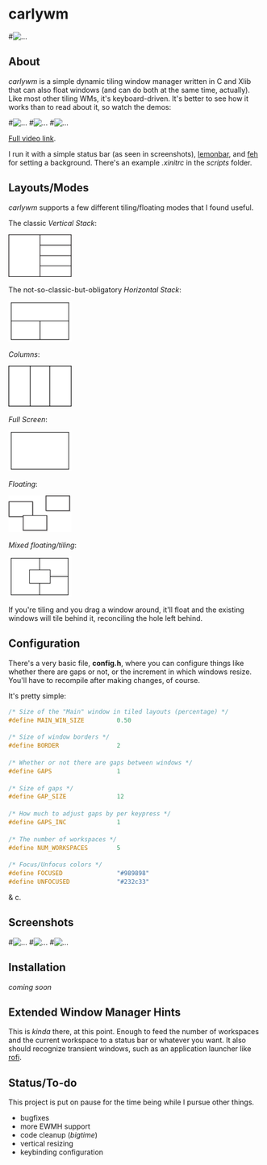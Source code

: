 # carlywm

#![...](https://github.com/patjm1992/carlywm/blob/master/screenshots/wm.jpg)

About
-----

*carlywm* is a simple dynamic tiling window manager written in C and Xlib that can also float windows (and can do both at the same time, actually). Like most other tiling WMs, it's keyboard-driven. It's better to see how it works than to read about it, so watch the demos:

<!-- <a href="http://www.youtube.com/watch?feature=player_embedded&v=ZxCnU6D8TNo
" target="_blank"><img src="http://img.youtube.com/vi/ZxCnU6D8TNo/0.jpg"
alt="IMAGE ALT TEXT HERE" width="240" height="180" border="10" /></a> -->

#![...](https://github.com/patjm1992/carlywm/blob/master/other/1.gif)
#![...](https://github.com/patjm1992/carlywm/blob/master/other/3.gif)
#![...](https://github.com/patjm1992/carlywm/blob/master/other/2.gif)


[Full video link](http://www.youtube.com/watch?feature=player_embedded&v=ZxCnU6D8TNo).

<!-- [![...](http://share.gifyoutube.com/KzB6Gb.gif)](https://www.youtube.com/watch?v=ek1j272iAmc) -->

I run it with a simple status bar (as seen in screenshots), [lemonbar](https://github.com/LemonBoy/bar), and [feh](https://github.com/derf/feh) for setting a background. There's an example *.xinitrc* in the *scripts* folder.

Layouts/Modes
-----

*carlywm* supports a few different tiling/floating modes that I found useful.

The classic *Vertical Stack*:

<img src="other/masterstack.png" alt="Graphic of the vertical stack layout" width="125">

The not-so-classic-but-obligatory *Horizontal Stack*:

<img src="other/hstack.png" alt="Graphic of the horizontal stack layout" width="125">

*Columns*:

<img src="other/cols.png" alt="Graphic of the columns layout" width="125">

*Full Screen*:

<img src="other/full.png" alt="Graphic of the fullscreen layout" width="125">

*Floating*:

<img src="other/floatingdrop.png" alt="Graphic of the floating mode" width="125">

*Mixed floating/tiling*:

<img src="other/mixed.png" alt="Graphic of the mixed floating/tiling mode thing" width="125">

If you're tiling and you drag a window around, it'll float and the existing windows will tile behind it, reconciling the hole left behind.

Configuration
-------------

There's a very basic file, **config.h**, where you can configure things like whether there are gaps or not, or the increment in which windows resize. You'll have to recompile after making changes, of course.

It's pretty simple:

```C
/* Size of the "Main" window in tiled layouts (percentage) */
#define MAIN_WIN_SIZE         0.50

/* Size of window borders */
#define BORDER                2

/* Whether or not there are gaps between windows */
#define GAPS                  1

/* Size of gaps */
#define GAP_SIZE              12

/* How much to adjust gaps by per keypress */
#define GAPS_INC              1

/* The number of workspaces */
#define NUM_WORKSPACES        5

/* Focus/Unfocus colors */
#define FOCUSED               "#989898"
#define UNFOCUSED             "#232c33"
```

& c.


Screenshots
-----------

#![...](https://github.com/patjm1992/carlywm/blob/master/screenshots/s11.png)
#![...](https://github.com/patjm1992/carlywm/blob/master/screenshots/s8.png)
#![...](https://github.com/patjm1992/carlywm/blob/master/screenshots/s4.png)

Installation
------------

*coming soon*

Extended Window Manager Hints
-----------------------------

This is *kinda* there, at this point. Enough to feed the number of workspaces and the current workspace to a status bar or whatever you want. It also should recognize transient windows, such as an application launcher like [rofi](https://github.com/DaveDavenport/rofi).

Status/To-do
------

This project is put on pause for the time being while I pursue other things.

+ bugfixes
+ more EWMH support
+ code cleanup (*bigtime*)
+ vertical resizing
+ keybinding configuration